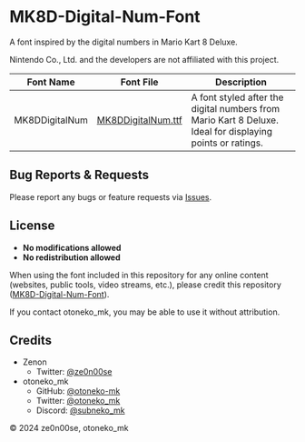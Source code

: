# MK8D-Digital-Num-Font

A font inspired by the digital numbers in Mario Kart 8 Deluxe.

Nintendo Co., Ltd. and the developers are not affiliated with this project.

| Font Name      | Font File                                                                                              | Description                                                                                                  |
|----------------|--------------------------------------------------------------------------------------------------------|--------------------------------------------------------------------------------------------------------------|
| MK8DDigitalNum | [MK8DDigitalNum.ttf](https://github.com/otoneko-mk/MK8D-Digital-Num-Font/blob/main/MK8DDigitalNum.ttf) | A font styled after the digital numbers from Mario Kart 8 Deluxe.<br>Ideal for displaying points or ratings. |

## Bug Reports & Requests

Please report any bugs or feature requests via [Issues](https://github.com/otoneko-mk/MK8D-Digital-Num-Font/issues).

## License

- **No modifications allowed**
- **No redistribution allowed**

When using the font included in this repository for any online content (websites, public tools, video streams, etc.), please credit this repository ([MK8D-Digital-Num-Font](https://github.com/otoneko-mk/MK8D-Digital-Num-Font)).

If you contact otoneko_mk, you may be able to use it without attribution.

## Credits

- Zenon  
  - Twitter: [@ze0n00se](https://x.com/ze0n00se)
- otoneko_mk  
  - GitHub: [@otoneko-mk](https://github.com/otoneko-mk)  
  - Twitter: [@otoneko_mk](https://x.com/otoneko_mk)  
  - Discord: [@subneko_mk](https://discord.com/users/1068416690020425738)

© 2024 ze0n00se, otoneko_mk
